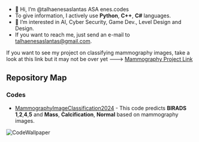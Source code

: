 - 👋 Hi, I’m @talhaenesaslantas ASA enes.codes
- To give information, I actively use **Python**, **C++**, **C#** languages.
- 👀 I’m interested in AI, Cyber Security, Game Dev., Level Design and Design.
- If you want to reach me, just send an e-mail to talhaenesaslantas@gmail.com.
  
If you want to see my project on classifying mammography images, take a look at this link but it may not be over yet ---> [Mammography Project Link](https://github.com/talhaenesaslantas/MammographyImageClassification2024)

## Repository Map
### Codes
- [MammographyImageClassification2024](https://github.com/talhaenesaslantas/MammographyImageClassification2024) - This code predicts **BIRADS 1**,**2**,**4**,**5** and **Mass**, **Calcification**, **Normal** based on mammography images.

![CodeWallpaper](https://preview.redd.it/gk4cplcv63v61.png?width=1080&crop=smart&auto=webp&s=e77caa9b2956f1cbadf04a949222de4ef5d981b6)
